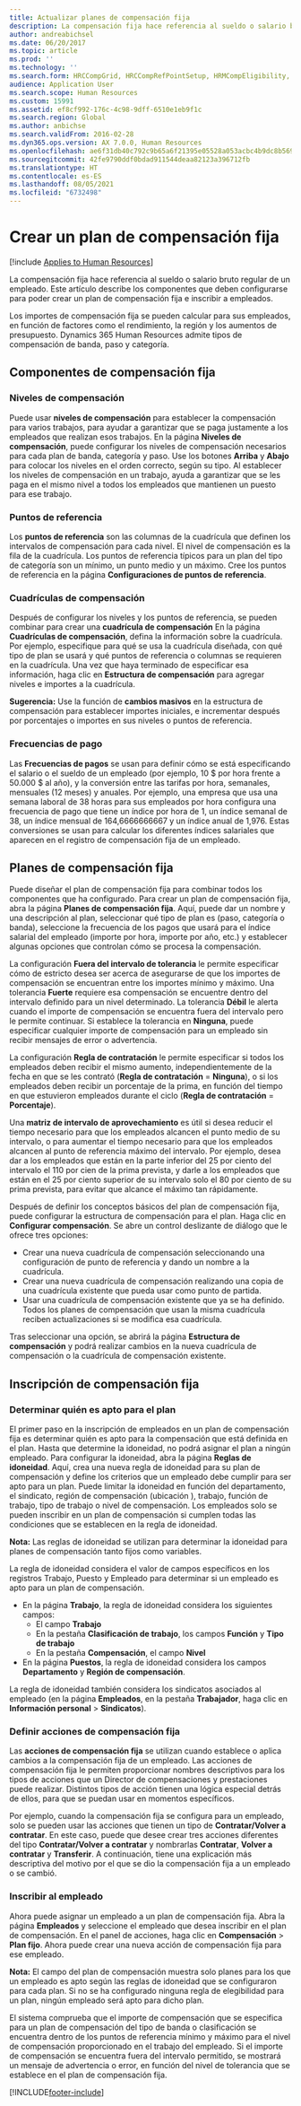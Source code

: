 ```yaml
---
title: Actualizar planes de compensación fija
description: La compensación fija hace referencia al sueldo o salario bruto regular de un empleado. Este artículo describe los componentes que deben configurarse para poder crear un plan de compensación fija e inscribir a empleados.
author: andreabichsel
ms.date: 06/20/2017
ms.topic: article
ms.prod: ''
ms.technology: ''
ms.search.form: HRCCompGrid, HRCCompRefPointSetup, HRMCompEligibility, HRMCompEvent, HRMFixedCompPlanTable, HcmCompensationWorkspace
audience: Application User
ms.search.scope: Human Resources
ms.custom: 15991
ms.assetid: ef8cf992-176c-4c98-9dff-6510e1eb9f1c
ms.search.region: Global
ms.author: anbichse
ms.search.validFrom: 2016-02-28
ms.dyn365.ops.version: AX 7.0.0, Human Resources
ms.openlocfilehash: ae6f31db40c792c9b65a6f21395e05528a053acbc4b9dc8b56978675c635e0f4
ms.sourcegitcommit: 42fe9790ddf0bdad911544deaa82123a396712fb
ms.translationtype: HT
ms.contentlocale: es-ES
ms.lasthandoff: 08/05/2021
ms.locfileid: "6732498"
---
```

# <a name="create-a-fixed-compensation-plans"></a>Crear un plan de compensación fija

[!include [Applies to Human Resources](../includes/applies-to-hr.md)]

La compensación fija hace referencia al sueldo o salario bruto regular de un empleado. Este artículo describe los componentes que deben configurarse para poder crear un plan de compensación fija e inscribir a empleados.

Los importes de compensación fija se pueden calcular para sus empleados, en función de factores como el rendimiento, la región y los aumentos de presupuesto. Dynamics 365 Human Resources admite tipos de compensación de banda, paso y categoría.

## <a name="fixed-compensation-components"></a>Componentes de compensación fija
### <a name="compensation-levels"></a>Niveles de compensación

Puede usar **niveles de compensación** para establecer la compensación para varios trabajos, para ayudar a garantizar que se paga justamente a los empleados que realizan esos trabajos. En la página **Niveles de compensación**, puede configurar los niveles de compensación necesarios para cada plan de banda, categoría y paso. Use los botones **Arriba** y **Abajo** para colocar los niveles en el orden correcto, según su tipo. Al establecer los niveles de compensación en un trabajo, ayuda a garantizar que se les paga en el mismo nivel a todos los empleados que mantienen un puesto para ese trabajo.

### <a name="reference-points"></a>Puntos de referencia

Los **puntos de referencia** son las columnas de la cuadrícula que definen los intervalos de compensación para cada nivel. El nivel de compensación es la fila de la cuadrícula. Los puntos de referencia típicos para un plan del tipo de categoría son un mínimo, un punto medio y un máximo. Cree los puntos de referencia en la página **Configuraciones de puntos de referencia**.

### <a name="compensation-grids"></a>Cuadrículas de compensación

Después de configurar los niveles y los puntos de referencia, se pueden combinar para crear una **cuadrícula de compensación** En la página **Cuadrículas de compensación**, defina la información sobre la cuadrícula. Por ejemplo, especifique para qué se usa la cuadrícula diseñada, con qué tipo de plan se usará y qué puntos de referencia o columnas se requieren en la cuadrícula. Una vez que haya terminado de especificar esa información, haga clic en **Estructura de compensación** para agregar niveles e importes a la cuadrícula. 

**Sugerencia:** Use la función de **cambios masivos** en la estructura de compensación para establecer importes iniciales, e incrementar después por porcentajes o importes en sus niveles o puntos de referencia.

### <a name="pay-frequencies"></a>Frecuencias de pago

Las **Frecuencias de pagos** se usan para definir cómo se está especificando el salario o el sueldo de un empleado (por ejemplo, 10 $ por hora frente a 50.000 $ al año), y la conversión entre las tarifas por hora, semanales, mensuales (12 meses) y anuales. Por ejemplo, una empresa que usa una semana laboral de 38 horas para sus empleados por hora configura una frecuencia de pago que tiene un índice por hora de 1, un índice semanal de 38, un índice mensual de 164,6666666667 y un índice anual de 1,976. Estas conversiones se usan para calcular los diferentes índices salariales que aparecen en el registro de compensación fija de un empleado.

## <a name="fixed-compensation-plans"></a>Planes de compensación fija
Puede diseñar el plan de compensación fija para combinar todos los componentes que ha configurado. Para crear un plan de compensación fija, abra la página **Planes de compensación fija**. Aquí, puede dar un nombre y una descripción al plan, seleccionar qué tipo de plan es (paso, categoría o banda), seleccione la frecuencia de los pagos que usará para el índice salarial del empleado (importe por hora, importe por año, etc.) y establecer algunas opciones que controlan cómo se procesa la compensación. 

La configuración **Fuera del intervalo de tolerancia** le permite especificar cómo de estricto desea ser acerca de asegurarse de que los importes de compensación se encuentran entre los importes mínimo y máximo. Una tolerancia **Fuerte** requiere esa compensación se encuentre dentro del intervalo definido para un nivel determinado. La tolerancia **Débil** le alerta cuando el importe de compensación se encuentra fuera del intervalo pero le permite continuar. Si establece la tolerancia en **Ninguna**, puede especificar cualquier importe de compensación para un empleado sin recibir mensajes de error o advertencia. 

La configuración **Regla de contratación** le permite especificar si todos los empleados deben recibir el mismo aumento, independientemente de la fecha en que se les contrató (**Regla de contratación** = **Ninguna**), o si los empleados deben recibir un porcentaje de la prima, en función del tiempo en que estuvieron empleados durante el ciclo (**Regla de contratación** = **Porcentaje**). 

Una **matriz de intervalo de aprovechamiento** es útil si desea reducir el tiempo necesario para que los empleados alcancen el punto medio de su intervalo, o para aumentar el tiempo necesario para que los empleados alcancen al punto de referencia máximo del intervalo. Por ejemplo, desea dar a los empleados que están en la parte inferior del 25 por ciento del intervalo el 110 por cien de la prima prevista, y darle a los empleados que están en el 25 por ciento superior de su intervalo solo el 80 por ciento de su prima prevista, para evitar que alcance el máximo tan rápidamente. 

Después de definir los conceptos básicos del plan de compensación fija, puede configurar la estructura de compensación para el plan. Haga clic en **Configurar compensación**. Se abre un control deslizante de diálogo que le ofrece tres opciones:

-   Crear una nueva cuadrícula de compensación seleccionando una configuración de punto de referencia y dando un nombre a la cuadrícula.
-   Crear una nueva cuadrícula de compensación realizando una copia de una cuadrícula existente que pueda usar como punto de partida.
-   Usar una cuadrícula de compensación existente que ya se ha definido. Todos los planes de compensación que usan la misma cuadrícula reciben actualizaciones si se modifica esa cuadrícula.

Tras seleccionar una opción, se abrirá la página **Estructura de compensación** y podrá realizar cambios en la nueva cuadrícula de compensación o la cuadrícula de compensación existente.

## <a name="fixed-compensation-enrollment"></a>Inscripción de compensación fija
### <a name="determine-who-is-eligible-for-the-plan"></a>Determinar quién es apto para el plan

El primer paso en la inscripción de empleados en un plan de compensación fija es determinar quién es apto para la compensación que está definida en el plan. Hasta que determine la idoneidad, no podrá asignar el plan a ningún empleado. Para configurar la idoneidad, abra la página **Reglas de idoneidad**. Aquí, crea una nueva regla de idoneidad para su plan de compensación y define los criterios que un empleado debe cumplir para ser apto para un plan. Puede limitar la idoneidad en función del departamento, el sindicato, región de compensación (ubicación ), trabajo, función de trabajo, tipo de trabajo o nivel de compensación. Los empleados solo se pueden inscribir en un plan de compensación si cumplen todas las condiciones que se establecen en la regla de idoneidad. 

**Nota:** Las reglas de idoneidad se utilizan para determinar la idoneidad para planes de compensación tanto fijos como variables. 

La regla de idoneidad considera el valor de campos específicos en los registros Trabajo, Puesto y Empleado para determinar si un empleado es apto para un plan de compensación.

-   En la página **Trabajo**, la regla de idoneidad considera los siguientes campos:
    -   El campo **Trabajo**
    -   En la pestaña **Clasificación de trabajo**, los campos **Función** y **Tipo de trabajo**
    -   En la pestaña **Compensación**, el campo **Nivel**
-   En la página **Puestos**, la regla de idoneidad considera los campos **Departamento** y **Región de compensación**.

La regla de idoneidad también considera los sindicatos asociados al empleado (en la página **Empleados**, en la pestaña **Trabajador**, haga clic en **Información personal** &gt; **Sindicatos**).

### <a name="define-fixed-compensation-actions"></a>Definir acciones de compensación fija

Las **acciones de compensación fija** se utilizan cuando establece o aplica cambios a la compensación fija de un empleado. Las acciones de compensación fija le permiten proporcionar nombres descriptivos para los tipos de acciones que un Director de compensaciones y prestaciones puede realizar. Distintos tipos de acción tienen una lógica especial detrás de ellos, para que se puedan usar en momentos específicos. 

Por ejemplo, cuando la compensación fija se configura para un empleado, solo se pueden usar las acciones que tienen un tipo de **Contratar/Volver a contratar**. En este caso, puede que desee crear tres acciones diferentes del tipo **Contratar/Volver a contratar** y nombrarlas **Contratar**, **Volver a contratar** y **Transferir**. A continuación, tiene una explicación más descriptiva del motivo por el que se dio la compensación fija a un empleado o se cambió.

### <a name="enroll-the-employee"></a>Inscribir al empleado

Ahora puede asignar un empleado a un plan de compensación fija. Abra la página **Empleados** y seleccione el empleado que desea inscribir en el plan de compensación. En el panel de acciones, haga clic en **Compensación** &gt; **Plan fijo**. Ahora puede crear una nueva acción de compensación fija para ese empleado. 

**Nota:** El campo del plan de compensación muestra solo planes para los que un empleado es apto según las reglas de idoneidad que se configuraron para cada plan. Si no se ha configurado ninguna regla de elegibilidad para un plan, ningún empleado será apto para dicho plan. 

El sistema comprueba que el importe de compensación que se especifica para un plan de compensación del tipo de banda o clasificación se encuentra dentro de los puntos de referencia mínimo y máximo para el nivel de compensación proporcionado en el trabajo del empleado. Si el importe de compensación se encuentra fuera del intervalo permitido, se mostrará un mensaje de advertencia o error, en función del nivel de tolerancia que se establece en el plan de compensación fija.



[!INCLUDE[footer-include](../includes/footer-banner.md)]